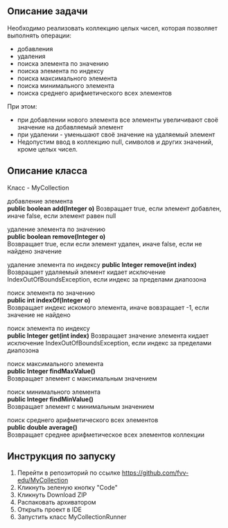 ## Описание задачи
Необходимо реализовать коллекцию целых чисел, которая позволяет
выполнять операции:
 * добавления
 * удаления
 * поиска элемента по значению
 * поиска элемента по индексу
 * поиска максимального элемента
 * поиска минимального элемента
 * поиска среднего арифметического всех элементов

При этом:
 * при добавлении нового элемента все элементы увеличивают своё значение на добавляемый элемент
 * при удалении - уменьшают своё значение на удаляемый элемент
 * Недопустим ввод в коллекцию null, символов и других значений, кроме целых чисел.

## Описание класса 
Класс - MyCollection  

добавление элемента  
**public boolean add(Integer o)**
Возвращает true, если элемент добавлен, иначе false, если элемент равен null

удаление элемента по значению  
**public boolean remove(Integer o)**  
Возвращает true, если если элемент удален, иначе false, если не найдено значение

удаление элемента по индексу 
**public Integer remove(int index)**  
Возвращает удаляемый элемент
кидает исключение IndexOutOfBoundsException, если индекс за пределами диапозона 

поиск элемента по значению  
**public int indexOf(Integer o)**  
Возвращает индекс искомого элемента, иначе вовзращает -1, если значение не найдено  

поиск элемента по индексу  
**public Integer get(int index)** 
Возвращает значение элемента
кидает исключение IndexOutOfBoundsException, если индекс за пределами диапозона  

поиск максимального элемента  
**public Integer findMaxValue()**  
Возвращает элемент с максимальным значением  

поиск минимального элемента  
**public Integer findMinValue()**  
Возвращает элемент с минимальным значением  

поиск среднего арифметического всех элементов  
**public double average()**  
Возвращает среднее арифметическое всех элементов коллекции  

## Инструкция по запуску 

1) Перейти в репозиторий по ссылке https://github.com/fvv-edu/MyCollection  
2) Кликнуть зеленую кнопку "Code"
3) Кликнуть Download ZIP
4) Распаковать архиватором
5) Открыть проект в IDE
6) Запустить класс MyCollectionRunner
